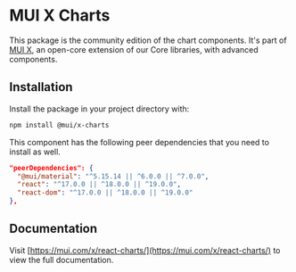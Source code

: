 # MUI X Charts

This package is the community edition of the chart components.
It's part of [MUI X](https://mui.com/x/), an open-core extension of our Core libraries, with advanced components.

## Installation

Install the package in your project directory with:

```bash
npm install @mui/x-charts
```

This component has the following peer dependencies that you need to install as well.

```json
"peerDependencies": {
  "@mui/material": "^5.15.14 || ^6.0.0 || ^7.0.0",
  "react": "^17.0.0 || ^18.0.0 || ^19.0.0",
  "react-dom": "^17.0.0 || ^18.0.0 || ^19.0.0"
},
```

## Documentation

Visit [https://mui.com/x/react-charts/](https://mui.com/x/react-charts/) to view the full documentation.
